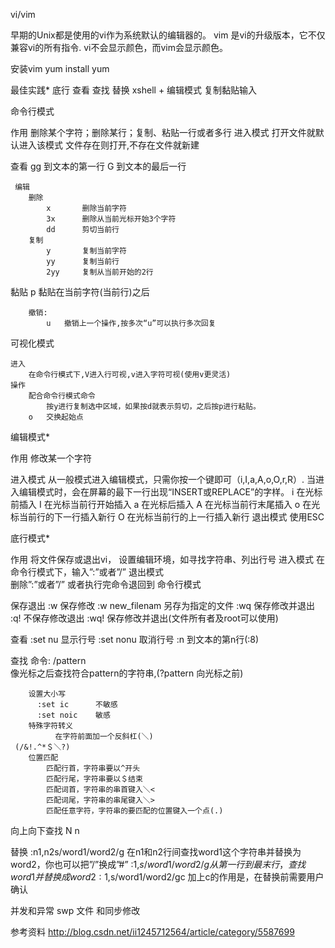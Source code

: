 vi/vim

早期的Unix都是使用的vi作为系统默认的编辑器的。
vim 是vi的升级版本，它不仅兼容vi的所有指令.
vi不会显示颜色，而vim会显示颜色。

安装vim  yum install yum

最佳实践*
底行  查看 查找 替换
xshell  + 编辑模式   复制黏贴输入


命令行模式

作用
删除某个字符；删除某行；复制、粘贴一行或者多行
	进入模式
		打开文件就默认进入该模式
		文件存在则打开,不存在文件就新建 

查看
	gg		到文本的第一行
	G		到文本的最后一行
    
     编辑
		删除
			x		删除当前字符
			3x		删除从当前光标开始3个字符
			dd		剪切当前行
		复制
			y		复制当前字符
			yy		复制当前行
			2yy		复制从当前开始的2行
  黏贴
  p		黏贴在当前字符(当前行)之后
  	
		撤销:		
			u	撤销上一个操作,按多次“u”可以执行多次回复




可视化模式

	进入
		在命令行模式下,V进入行可视,v进入字符可视(使用v更灵活)
	操作
		配合命令行模式命令
			按y进行复制选中区域，如果按d就表示剪切，之后按p进行粘贴。
		o	交换起始点


编辑模式*

作用
修改某一个字符
	
进入模式
从一般模式进入编辑模式，只需你按一个键即可（i,I,a,A,o,O,r,R）.
当进入编辑模式时，会在屏幕的最下一行出现“INSERT或REPLACE”的字样。
		i	在光标前插入
		I	在光标当前行开始插入
		a	在光标后插入
		A	在光标当前行末尾插入
		o	在光标当前行的下一行插入新行
		O	在光标当前行的上一行插入新行
退出模式
	使用ESC


底行模式*

作用
将文件保存或退出vi，
设置编辑环境，如寻找字符串、列出行号
进入模式
	在命令行模式下，输入”:”或者”/”
退出模式  
	删除”:”或者”/”
 或者执行完命令退回到 命令行模式
	

保存退出
		:w	保存修改
		:w new_filenam	另存为指定的文件
		:wq	保存修改并退出
		:q!	不保存修改退出
		:wq!	保存修改并退出(文件所有者及root可以使用)

查看
		:set nu		显示行号
		:set nonu		取消行号
		 :n			到文本的第n行(:8)

查找
		命令: /pattern	
		像光标之后查找符合pattern的字符串,(?pattern 向光标之前)
			
		设置大小写		
		  :set ic      不敏感		
		  :set noic    敏感
		特殊字符转义
		  	  在字符前面加一个反斜杠(＼)
     (/&!.^*＄＼?)
		位置匹配
		    匹配行首，字符串要以^开头
		    匹配行尾，字符串要以＄结束
		    匹配词首，字符串的串首键入＼<
		    匹配词尾，字符串的串尾键入＼>
		    匹配任意字符，字符串的要匹配的位置键入一个点(.)
向上向下查找
      N   n  

替换
:n1,n2s/word1/word2/g
在n1和n2行间查找word1这个字符串并替换为word2，你也可以把”/”换成”#”
:1,$s/word1/word2/g
从第一行到最末行，查找word1并替换成word2
:1,$s/word1/word2/gc
加上c的作用是，在替换前需要用户确认


并发和异常
swp 文件 和同步修改


参考资料
http://blog.csdn.net/ii1245712564/article/category/5587699